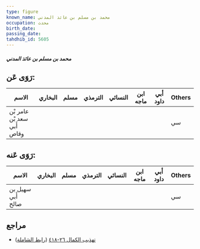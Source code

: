 ```yaml
---
type: figure
known_name: محمد بن مسلم بن عائذ المدني
occupation: محدث
birth_date:
passing_date:
tahdhib_id: 5605
---
```

##### محمد بن مسلم بن عائذ المدني

## رَوَى عَن:
| الاسم                      | البخاري | مسلم | الترمذي | النسائي | ابن ماجه | أبي داود | Others |
| -------------------------- | ------- | ---- | ------- | ------- | -------- | -------- | ------ |
| عامر بْن سعد بْن أَبي وقاص |         |      |         |         |          |          | سي     |
## رَوَى عَنه:
| الاسم             | البخاري | مسلم | الترمذي | النسائي | ابن ماجه | أبي داود | Others |
| ----------------- | ------- | ---- | ------- | ------- | -------- | -------- | ------ |
| سهيل بن أَبي صالح |         |      |         |         |          |          | سي     |
## مراجع
- [تهذيب الكمال ٢٦-٤١٨](obsidian://open?vault=Tahdhib-al-Kamal&file=Figures/٥٦٠٥-محمد%20بن%20مسلم%20بن%20عائذ%20المدني) ([رابط الشاملة](https://shamela.ws/book/3722/14166))